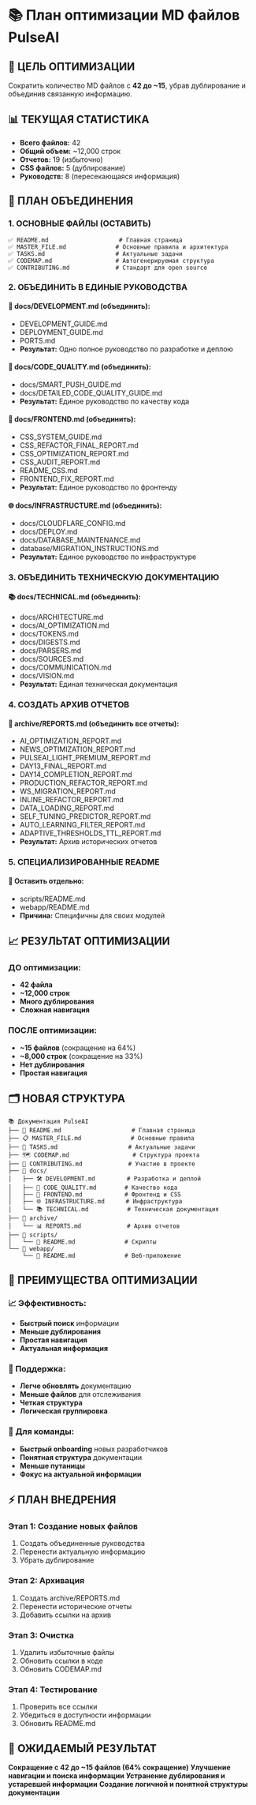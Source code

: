 # 📚 План оптимизации MD файлов PulseAI

## 🎯 **ЦЕЛЬ ОПТИМИЗАЦИИ**
Сократить количество MD файлов с **42 до ~15**, убрав дублирование и объединив связанную информацию.

## 📊 **ТЕКУЩАЯ СТАТИСТИКА**
- **Всего файлов:** 42
- **Общий объем:** ~12,000 строк
- **Отчетов:** 19 (избыточно)
- **CSS файлов:** 5 (дублирование)
- **Руководств:** 8 (пересекающаяся информация)

## 🔄 **ПЛАН ОБЪЕДИНЕНИЯ**

### **1. ОСНОВНЫЕ ФАЙЛЫ (ОСТАВИТЬ)**
```
✅ README.md                    # Главная страница
✅ MASTER_FILE.md              # Основные правила и архитектура
✅ TASKS.md                    # Актуальные задачи
✅ CODEMAP.md                  # Автогенерируемая структура
✅ CONTRIBUTING.md             # Стандарт для open source
```

### **2. ОБЪЕДИНИТЬ В ЕДИНЫЕ РУКОВОДСТВА**

#### **📖 docs/DEVELOPMENT.md** (объединить):
- DEVELOPMENT_GUIDE.md
- DEPLOYMENT_GUIDE.md
- PORTS.md
- **Результат:** Одно полное руководство по разработке и деплою

#### **🔧 docs/CODE_QUALITY.md** (объединить):
- docs/SMART_PUSH_GUIDE.md
- docs/DETAILED_CODE_QUALITY_GUIDE.md
- **Результат:** Единое руководство по качеству кода

#### **🎨 docs/FRONTEND.md** (объединить):
- CSS_SYSTEM_GUIDE.md
- CSS_REFACTOR_FINAL_REPORT.md
- CSS_OPTIMIZATION_REPORT.md
- CSS_AUDIT_REPORT.md
- README_CSS.md
- FRONTEND_FIX_REPORT.md
- **Результат:** Единое руководство по фронтенду

#### **🌐 docs/INFRASTRUCTURE.md** (объединить):
- docs/CLOUDFLARE_CONFIG.md
- docs/DEPLOY.md
- docs/DATABASE_MAINTENANCE.md
- database/MIGRATION_INSTRUCTIONS.md
- **Результат:** Единое руководство по инфраструктуре

### **3. ОБЪЕДИНИТЬ ТЕХНИЧЕСКУЮ ДОКУМЕНТАЦИЮ**

#### **📚 docs/TECHNICAL.md** (объединить):
- docs/ARCHITECTURE.md
- docs/AI_OPTIMIZATION.md
- docs/TOKENS.md
- docs/DIGESTS.md
- docs/PARSERS.md
- docs/SOURCES.md
- docs/COMMUNICATION.md
- docs/VISION.md
- **Результат:** Единая техническая документация

### **4. СОЗДАТЬ АРХИВ ОТЧЕТОВ**

#### **📁 archive/REPORTS.md** (объединить все отчеты):
- AI_OPTIMIZATION_REPORT.md
- NEWS_OPTIMIZATION_REPORT.md
- PULSEAI_LIGHT_PREMIUM_REPORT.md
- DAY13_FINAL_REPORT.md
- DAY14_COMPLETION_REPORT.md
- PRODUCTION_REFACTOR_REPORT.md
- WS_MIGRATION_REPORT.md
- INLINE_REFACTOR_REPORT.md
- DATA_LOADING_REPORT.md
- SELF_TUNING_PREDICTOR_REPORT.md
- AUTO_LEARNING_FILTER_REPORT.md
- ADAPTIVE_THRESHOLDS_TTL_REPORT.md
- **Результат:** Архив исторических отчетов

### **5. СПЕЦИАЛИЗИРОВАННЫЕ README**

#### **📁 Оставить отдельно:**
- scripts/README.md
- webapp/README.md
- **Причина:** Специфичны для своих модулей

## 📈 **РЕЗУЛЬТАТ ОПТИМИЗАЦИИ**

### **ДО оптимизации:**
- **42 файла**
- **~12,000 строк**
- **Много дублирования**
- **Сложная навигация**

### **ПОСЛЕ оптимизации:**
- **~15 файлов** (сокращение на 64%)
- **~8,000 строк** (сокращение на 33%)
- **Нет дублирования**
- **Простая навигация**

## 🗂️ **НОВАЯ СТРУКТУРА**

```
📚 Документация PulseAI
├── 📖 README.md                    # Главная страница
├── 📋 MASTER_FILE.md              # Основные правила
├── 📝 TASKS.md                    # Актуальные задачи
├── 🗺️ CODEMAP.md                  # Структура проекта
├── 🤝 CONTRIBUTING.md             # Участие в проекте
├── 📁 docs/
│   ├── 🛠️ DEVELOPMENT.md         # Разработка и деплой
│   ├── 🔧 CODE_QUALITY.md        # Качество кода
│   ├── 🎨 FRONTEND.md            # Фронтенд и CSS
│   ├── 🌐 INFRASTRUCTURE.md      # Инфраструктура
│   └── 📚 TECHNICAL.md           # Техническая документация
├── 📁 archive/
│   └── 📊 REPORTS.md             # Архив отчетов
├── 📁 scripts/
│   └── 📖 README.md              # Скрипты
└── 📁 webapp/
    └── 📖 README.md              # Веб-приложение
```

## 🚀 **ПРЕИМУЩЕСТВА ОПТИМИЗАЦИИ**

### **📈 Эффективность:**
- **Быстрый поиск** информации
- **Меньше дублирования**
- **Простая навигация**
- **Актуальная информация**

### **🔧 Поддержка:**
- **Легче обновлять** документацию
- **Меньше файлов** для отслеживания
- **Четкая структура**
- **Логическая группировка**

### **👥 Для команды:**
- **Быстрый onboarding** новых разработчиков
- **Понятная структура** документации
- **Меньше путаницы**
- **Фокус на актуальной информации**

## ⚡ **ПЛАН ВНЕДРЕНИЯ**

### **Этап 1: Создание новых файлов**
1. Создать объединенные руководства
2. Перенести актуальную информацию
3. Убрать дублирование

### **Этап 2: Архивация**
1. Создать archive/REPORTS.md
2. Перенести исторические отчеты
3. Добавить ссылки на архив

### **Этап 3: Очистка**
1. Удалить избыточные файлы
2. Обновить ссылки в коде
3. Обновить CODEMAP.md

### **Этап 4: Тестирование**
1. Проверить все ссылки
2. Убедиться в доступности информации
3. Обновить README.md

## 🎯 **ОЖИДАЕМЫЙ РЕЗУЛЬТАТ**

**Сокращение с 42 до ~15 файлов (64% сокращение)**
**Улучшение навигации и поиска информации**
**Устранение дублирования и устаревшей информации**
**Создание логичной и понятной структуры документации**
